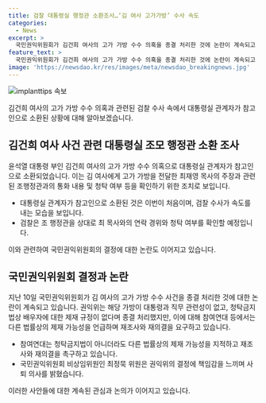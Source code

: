 ```yaml
---
title: 검찰 대통령실 행정관 소환조사…‘김 여사 고가가방’ 수사 속도
categories:
  - News
excerpt: >
  국민권익위원회가 김건희 여사의 고가 가방 수수 의혹을 종결 처리한 것에 논란이 계속되고 있습니다. 검찰은 김 여사의 보좌 행정관을 참고인으로 소환하고, 최재영 목사가 공개한 대통령실 행정관과의 통화 녹취록과 문자를 확인할 예정입니다. 권익위의 결정에 대해 참여연대가 재조사와 재의결을 촉구하고, 최정묵 위원은 사퇴 의사를 밝혔습니다. 클릭하세요: 극과 극 사건에 대한 검찰의 빠른 조사 속보!
feature_text: >
  국민권익위원회가 김건희 여사의 고가 가방 수수 의혹을 종결 처리한 것에 논란이 계속되고 있습니다. 검찰은 김 여사의 보좌 행정관을 참고인으로 소환하고, 최재영 목사가 공개한 대통령실 행정관과의 통화 녹취록과 문자를 확인할 예정입니다. 권익위의 결정에 대해 참여연대가 재조사와 재의결을 촉구하고, 최정묵 위원은 사퇴 의사를 밝혔습니다. 클릭하세요: 극과 극 사건에 대한 검찰의 빠른 조사 속보!
image: 'https://newsdao.kr/res/images/meta/newsdao_breakingnews.jpg'
---
```


<p><img src="https://newsdao.kr/res/images/meta/newsdao_breakingnews.jpg" alt="implanttips 속보" /></p>

<p>김건희 여사의 고가 가방 수수 의혹과 관련된 검찰 수사 속에서 대통령실 관계자가 참고인으로 소환된 상황에 대해 알아보겠습니다.</p>

<h2 data-ke-size="size26">김건희 여사 사건 관련 대통령실 조모 행정관 소환 조사</h2>

<p>윤석열 대통령 부인 김건희 여사의 고가 가방 수수 의혹으로 대통령실 관계자가 참고인으로 소환되었습니다. 이는 김 여사에게 고가 가방을 전달한 최재영 목사의 주장과 관련된 조행정관과의 통화 내용 및 청탁 여부 등을 확인하기 위한 조치로 보입니다.</p>

<ul>
  <li>대통령실 관계자가 참고인으로 소환된 것은 이번이 처음이며, 검찰 수사가 속도를 내는 모습을 보입니다.</li>
  <li>검찰은 조 행정관을 상대로 최 목사와의 연락 경위와 청탁 여부를 확인할 예정입니다.</li>
</ul>

<p>이와 관련하여 국민권익위원회의 결정에 대한 논란도 이어지고 있습니다.</p>

<h2 data-ke-size="size26">국민권익위원회 결정과 논란</h2>

<p>지난 10일 국민권익위원회가 김 여사의 고가 가방 수수 사건을 종결 처리한 것에 대한 논란이 계속되고 있습니다. 권익위는 해당 가방이 대통령과 직무 관련성이 없고, 청탁금지법상 배우자에 대한 제재 규정이 없다며 종결 처리했지만, 이에 대해 참여연대 등에서는 다른 법률상의 제재 가능성을 언급하며 재조사와 재의결을 요구하고 있습니다.</p>

<ul>
  <li>참여연대는 청탁금지법이 아니더라도 다른 법률상의 제재 가능성을 지적하고 재조사와 재의결을 촉구하고 있습니다.</li>
  <li>국민권익위원회 비상임위원인 최정묵 위원은 권익위의 결정에 책임감을 느끼며 사퇴 의사를 밝혔습니다.</li>
</ul>

<p>이러한 사안들에 대한 계속된 관심과 논의가 이어지고 있습니다.</p>

